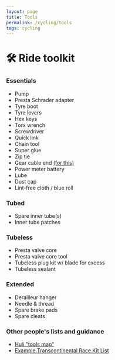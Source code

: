 ```yaml
---
layout: page
title: Tools
permalink: /cycling/tools
tags: cycling
---
```


# 🛠️ Ride toolkit

### Essentials
- Pump
- Presta Schrader adapter
- Tyre boot
- Tyre levers
- Hex keys
- Torx wrench
- Screwdriver
- Quick link
- Chain tool
- Super glue
- Zip tie
- Gear cable end [(for this)](https://electricbikeaction.com/bike-hacks-how-to-survive-with-a-broken-derailleur-cable/)
- Power meter battery
- Lube
- Dust cap
- Lint-free cloth / blue roll

### Tubed
- Spare inner tube(s)
- Inner tube patches

### Tubeless
- Presta valve core
- Presta valve core tool
- Tubeless plug kit w/ blade for excess
- Tubeless sealant

### Extended
- Derailleur hanger
- Needle & thread
- Spare brake pads
- Spare cleats

### Other people's lists and guidance
- [Huli "tools map"](https://www.huli.life/post/the-tools-map)
- [Example Transcontinental Race Kit List](https://www.apidura.com/journal/chris-herberts-transcontinental-race-kit-list/)
